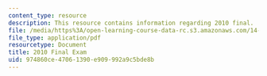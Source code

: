 ```yaml
---
content_type: resource
description: This resource contains information regarding 2010 final.
file: /media/https%3A/open-learning-course-data-rc.s3.amazonaws.com/14-12-economic-applications-of-game-theory-fall-2012/974860ce47061390e909992a9c5bde8b_MIT14_12F12_Final_10.pdf
file_type: application/pdf
resourcetype: Document
title: 2010 Final Exam
uid: 974860ce-4706-1390-e909-992a9c5bde8b
---
```

